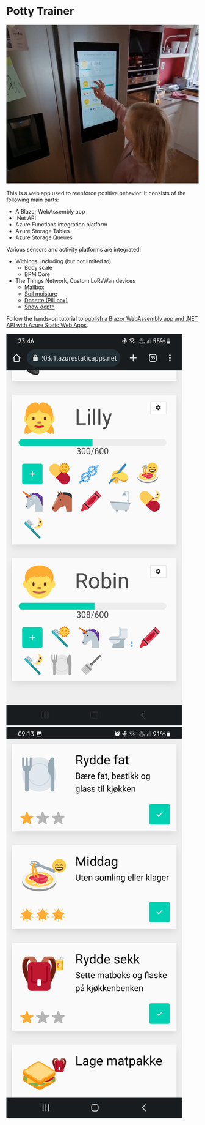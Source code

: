 
# Potty Trainer

![Demo](/Resources/Skjermbilde%202022-08-24%20123637.png?raw=true)

This is a web app used to reenforce positive behavior. It consists of the following main parts:
- A Blazor WebAssembly app
- .Net API
- Azure Functions integration platform
- Azure Storage Tables
- Azure Storage Queues

Various sensors and activity platforms are integrated:
- Withings, including (but not limited to)
  - Body scale
  - BPM Core
- The Things Network, Custom LoRaWan devices
  - [Mailbox](https://community.element14.com/challenges-projects/project14/rf/b/blog/posts/got-mail-lorawan-mail-box-sensor)
  - [Soil moisture](https://community.element14.com/challenges-projects/project14/theholidayspecial19/b/blog/posts/deck-the-halls-with-holiday-flowers---and-keep-them-alive)
  - [Dosette (Pill box)](https://www.hackster.io/eivholt/microchip-digital-dosette-e6a8c8)
  - [Snow depth](https://www.hackster.io/eivholt/low-power-snow-depth-sensor-using-lora-e5-b8e7b8)

Follow the hands-on tutorial to [publish a Blazor WebAssembly app and .NET API with Azure Static Web Apps](https://docs.microsoft.com/learn/modules/publish-app-service-static-web-app-api-dotnet/?WT.mc_id=mslearn_staticwebapp-github-aapowell).

![Main page](/Resources/Screenshot_20220817-234614_Chrome.png?raw=true)
![Choose assignment](/Resources/Screenshot_20220811-091332_Chrome.png?raw=true)
